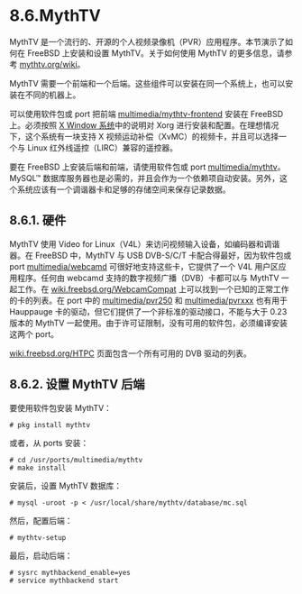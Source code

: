 # 8.6.MythTV

MythTV 是一个流行的、开源的个人视频录像机（PVR）应用程序。本节演示了如何在 FreeBSD 上安装和设置 MythTV。关于如何使用 MythTV 的更多信息，请参考 [mythtv.org/wiki](http://www.mythtv.org/wiki/)。

MythTV 需要一个前端和一个后端。这些组件可以安装在同一个系统上，也可以安装在不同的机器上。

可以使用软件包或 port 把前端 [multimedia/mythtv-frontend](https://cgit.freebsd.org/ports/tree/multimedia/mythtv-frontend/pkg-descr) 安装在 FreeBSD 上。必须按照 [X Window 系统](https://docs.freebsd.org/en/books/handbook/x11/index.html#x11)中的说明对 Xorg 进行安装和配置。在理想情况下，这个系统有一块支持 X 视频运动补偿（XvMC）的视频卡，并且可以选择一个与 Linux 红外线遥控（LIRC）兼容的遥控器。

要在 FreeBSD 上安装后端和前端，请使用软件包或 port [multimedia/mythtv](https://cgit.freebsd.org/ports/tree/multimedia/mythtv/pkg-descr)。MySQL™ 数据库服务器也是必需的，并且会作为一个依赖项自动安装。另外，这个系统应该有一个调谐器卡和足够的存储空间来保存记录数据。

## 8.6.1. 硬件

MythTV 使用 Video for Linux（V4L）来访问视频输入设备，如编码器和调谐器。在 FreeBSD 中，MythTV 与 USB DVB-S/C/T 卡配合得最好，因为软件包或 port [multimedia/webcamd](https://cgit.freebsd.org/ports/tree/multimedia/webcamd/pkg-descr) 可很好地支持这些卡，它提供了一个 V4L 用户区应用程序。任何由 webcamd 支持的数字视频广播（DVB）卡都可以与 MythTV 一起工作。在 [wiki.freebsd.org/WebcamCompat](https://wiki.freebsd.org/WebcamCompat) 上可以找到一个已知的正常工作的卡的列表。在 port 中的 [multimedia/pvr250](https://cgit.freebsd.org/ports/tree/multimedia/pvr250/pkg-descr) 和 [multimedia/pvrxxx](https://cgit.freebsd.org/ports/tree/multimedia/pvrxxx/pkg-descr) 也有用于 Hauppauge 卡的驱动，但它们提供了一个非标准的驱动接口，不能与大于 0.23 版本的 MythTV 一起使用。由于许可证限制，没有可用的软件包，必须编译安装这两个 port。

[wiki.freebsd.org/HTPC](https://wiki.freebsd.org/HTPC) 页面包含一个所有可用的 DVB 驱动的列表。

## 8.6.2. 设置 MythTV 后端

要使用软件包安装 MythTV：

```
# pkg install mythtv
```

或者，从 ports 安装：

```
# cd /usr/ports/multimedia/mythtv
# make install
```

安装后，设置 MythTV 数据库：

```
# mysql -uroot -p < /usr/local/share/mythtv/database/mc.sql
```

然后，配置后端：

```
# mythtv-setup
```

最后，启动后端：

```
# sysrc mythbackend_enable=yes
# service mythbackend start
```
